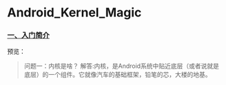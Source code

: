 # Android_Kernel_Magic
### [一、入门简介](https://github.com/grislux55/Android_Kernel_Magic/blob/master/01Beginning.md)
预览：
> 问题一：内核是啥？ 解答:内核，是Android系统中贴近底层（或者说就是底层）的一个组件。它就像汽车的基础框架，铅笔的芯，大楼的地基。
